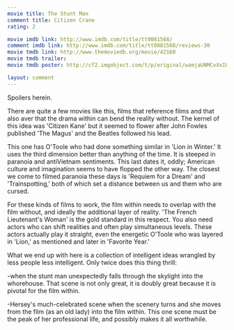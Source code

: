 ```yaml
---
movie title: The Stunt Man
comment title: Citizen Crane
rating: 2

movie imdb link: http://www.imdb.com/title/tt0081568/
comment imdb link: http://www.imdb.com/title/tt0081568/reviews-30
movie tmdb link: http://www.themoviedb.org/movie/42160
movie tmdb trailer: 
movie tmdb poster: http://cf2.imgobject.com/t/p/original/wamjaUNMCvXxIGmahxSt8yPQeg4.jpg

layout: comment
---
```


Spoilers herein.

There are quite a few movies like this, films that reference films and that also aver that  the drama within can bend the reality without. The kernel of this idea was 'Citizen Kane'  but it seemed to flower after John Fowles published 'The Magus' and the Beatles  followed his lead.

This one has O'Toole who had done something similar in 'Lion in Winter.' It uses the  third dimension better than anything of the time. It is steeped in paranoia and  antiVietnam sentiments. This last dates it, oddly; American culture and imagination  seems to have flopped the other way. The closest we come to filmed paranoia these days  is 'Requiem for a Dream' and 'Trainspotting,' both of which set a distance between us  and them who are cursed.

For these kinds of films to work, the film within needs to overlap with the film without,  and ideally the additional layer of reality. 'The French Lieutenant's Woman' is the gold  standard in this respect. You also need actors who can shift realities and often play  simultaneous levels. These actors actually play it straight, even the energetic O'Toole  who was layered in 'Lion,' as mentioned and later in 'Favorite Year.'

What we end up with here is a collection of intelligent ideas wrangled by less people less  intelligent. Only twice does this thing thrill:

-when the stunt man unexpectedly falls through the skylight into the whorehouse. That  scene is not only great, it is doubly great because it is pivotal for the film within.

-Hersey's much-celebrated scene when the scenery turns and she moves from the film  (as an old lady) into the film within. This one scene must be the peak of her professional  life, and possibly makes it all worthwhile.